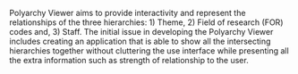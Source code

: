 Polyarchy Viewer aims to provide interactivity and represent the relationships of the three hierarchies: 1) Theme, 2) Field of research (FOR) codes and, 3) Staff. The initial issue in developing the Polyarchy Viewer includes creating an application that is able to show all the intersecting hierarchies together without cluttering the use interface while presenting all the extra information such as strength of relationship to the user.